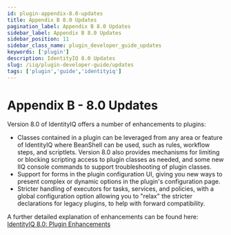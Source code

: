 ```yaml
---
id: plugin-appendix-8.0-updates
title: Appendix B 8.0 Updates
pagination_label: Appendix B 8.0 Updates
sidebar_label: Appendix B 8.0 Updates
sidebar_position: 11
sidebar_class_name: plugin_developer_guide_updates
keywords: ['plugin']
description: IdentityIQ 8.0 Updates
slug: /iiq/plugin-developer-guide/updates
tags: ['plugin','guide','identityiq']
---
```

# Appendix B - 8.0 Updates

Version 8.0 of IdentityIQ offers a number of enhancements to plugins:

* Classes contained in a plugin can be leveraged from any area or feature of IdentityIQ where BeanShell can be used, such as rules, workflow steps, and scriptlets. Version 8.0 also provides mechanisms for limiting or blocking scripting access to plugin classes as needed, and some new IIQ console commands to support troubleshooting of plugin classes.
* Support for forms in the plugin configuration UI, giving you new ways to present complex or dynamic options in the plugin's configuration page.
* Stricter handling of executors for tasks, services, and policies, with a global configuration option allowing you to "relax" the stricter declarations for legacy plugins, to help with forward compatibility.

A further detailed explanation of enhancements can be found here: [IdentityIQ 8.0: Plugin Enhancements](https://community.sailpoint.com/docs/DOC-13331)